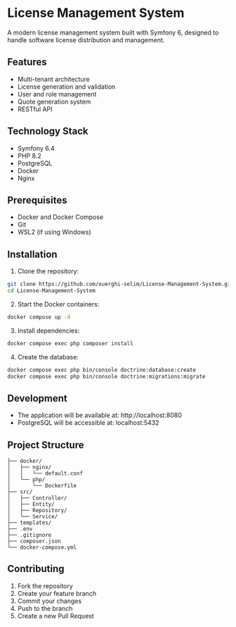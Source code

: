 # License Management System

A modern license management system built with Symfony 6, designed to handle software license distribution and management.

## Features

- Multi-tenant architecture
- License generation and validation
- User and role management
- Quote generation system
- RESTful API

## Technology Stack

- Symfony 6.4
- PHP 8.2
- PostgreSQL
- Docker
- Nginx

## Prerequisites

- Docker and Docker Compose
- Git
- WSL2 (if using Windows)

## Installation

1. Clone the repository:
```bash
git clone https://github.com/ouerghi-selim/License-Management-System.git
cd License-Management-System
```

2. Start the Docker containers:
```bash
docker compose up -d
```

3. Install dependencies:
```bash
docker compose exec php composer install
```

4. Create the database:
```bash
docker compose exec php bin/console doctrine:database:create
docker compose exec php bin/console doctrine:migrations:migrate
```

## Development

- The application will be available at: http://localhost:8080
- PostgreSQL will be accessible at: localhost:5432

## Project Structure

```
├── docker/
│   ├── nginx/
│   │   └── default.conf
│   └── php/
│       └── Dockerfile
├── src/
│   ├── Controller/
│   ├── Entity/
│   ├── Repository/
│   └── Service/
├── templates/
├── .env
├── .gitignore
├── composer.json
└── docker-compose.yml
```

## Contributing

1. Fork the repository
2. Create your feature branch
3. Commit your changes
4. Push to the branch
5. Create a new Pull Request